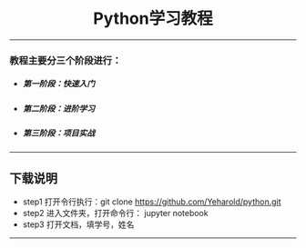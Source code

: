 # <center>Python学习教程
---------
### 教程主要分三个阶段进行：
* ##### 第一阶段：快速入门
* ##### 第二阶段：进阶学习
* ##### 第三阶段：项目实战
----------
## 下载说明
- step1 打开令行执行：git clone https://github.com/Yeharold/python.git
- step2 进入文件夹，打开命令行： jupyter notebook
- step3 打开文档，填学号，姓名
----